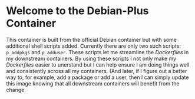 # Welcome to the Debian-Plus Container

This container is built from the official Debian container but with
some additional shell scripts added. Currently there are only two
such scripts: `p_addpkgs` and `p_adduser`. These scripts let me 
streamline the *Dockerfiles* in my downstream containers. By using these
scripts I not only make my *Dockerfiles* easier to unerstand but I can
help ensure I am doing things well and consistently across all my
containers. (And later, if I figure out a better way to, for example, 
add a package or add a user, then I can simply update this image knowing
that all downstream containers will benefit from the change.

